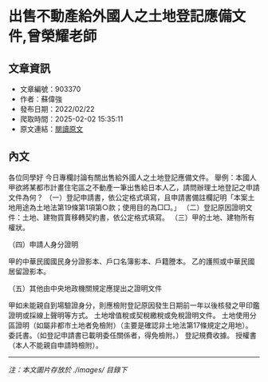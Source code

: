 # 出售不動產給外國人之土地登記應備文件,曾榮耀老師

## 文章資訊
- 文章編號：903370
- 作者：蘇偉強
- 發布日期：2022/02/22
- 爬取時間：2025-02-02 15:35:11
- 原文連結：[閱讀原文](https://real-estate.get.com.tw/Columns/detail.aspx?no=903370)

## 內文
各位同學好
今日專欄討論有關出售給外國人之土地登記應備文件。
舉例：本國人甲欲將某都市計畫住宅區之不動產一筆出售給日本人乙，請問辦理土地登記之申請文件為何？
（一）登記申請書，依公定格式填寫，且申請書備註欄記明「本案土地用途為土地法第19條第1項第○款；使用目的為□□。」
（二）登記原因證明文件：土地、建物買賣移轉契約書，依公定格式填寫。
（三）甲的土地、建物所有權狀。
（四）申請人身分證明

甲的中華民國國民身分證影本、戶口名簿影本、戶籍謄本。 
乙的護照或中華民國居留證影本。 

（五）其他由中央地政機關規定應提出之證明文件

甲如未能親自到場驗證身分，則應檢附登記原因發生日期前一年以後核發之甲印鑑證明或採線上聲明等方式。 
土地增值稅或契稅繳稅或免稅證明文件。 
土地使用分區證明（如屬非都市土地者免檢附）（主要是確認非土地法第17條規定之用地）。 
委託書。（如登記申請書已載明委任關係者，得免檢附。） 
登記規費收據。 
授權書（本人不能親自申請時檢附）。

---
*注：本文圖片存放於 ./images/ 目錄下*
